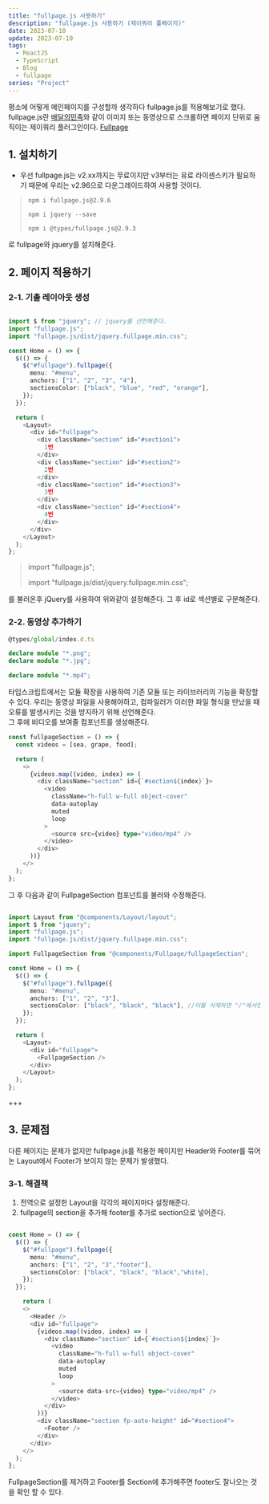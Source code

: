 ```yaml
---
title: "fullpage.js 사용하기"
description: "fullpage.js 사용하기 (제이쿼리 풀페이지)"
date: 2023-07-10
update: 2023-07-10
tags:
  - ReactJS
  - TypeScript
  - Blog
  - fullpage
series: "Project"
---
```


평소에 어떻게 메인페이지를 구성할까 생각하다 fullpage.js를 적용해보기로 했다.
fullpage.js란 [배달의민족](https://www.baemin.com/?gclid=Cj0KCQjwtamlBhD3ARIsAARoaEy0xD47wHqxZVeHroSIN46fCLVhOgE5aFG9YnxBTtBxCDOj0GCvZskaAuYfEALw_wcB)와 같이 이미지 또는 동영상으로 스크롤하면 페이지 단위로 움직이는 제이쿼리 플러그인이다.
[Fullpage](https://alvarotrigo.com/fullPage/ko/)

## 1. 설치하기

- 우선 fullpage.js는 v2.xx까지는 무료이지만 v3부터는 유료 라이센스키가 필요하기 때문에 우리는 v2.96으로 다운그레이드하여 사용할 것이다.

> `npm i fullpage.js@2.9.6`
>
> `npm i jquery --save`
>
> `npm i @types/fullpage.js@2.9.3`

로 fullpage와 jquery를 설치해준다.

## 2. 페이지 적용하기

### 2-1. 기촐 레이아웃 생성

```Typescript

import $ from "jquery"; // jquery를 선언해준다.
import "fullpage.js";
import "fullpage.js/dist/jquery.fullpage.min.css";

const Home = () => {
  $(() => {
    $("#fullpage").fullpage({
      menu: "#menu",
      anchors: ["1", "2", "3", "4"],
      sectionsColor: ["black", "blue", "red", "orange"],
    });
  });

  return (
    <Layout>
      <div id="fullpage">
        <div className="section" id="#section1">
          1번
        </div>
        <div className="section" id="#section2">
          2번
        </div>
        <div className="section" id="#section3">
          3번
        </div>
        <div className="section" id="#section4">
          4번
        </div>
      </div>
    </Layout>
  );
};
```

> import "fullpage.js";
>
> import "fullpage.js/dist/jquery.fullpage.min.css";

를 불러온후 jQuery를 사용하여 위와같이 설정해준다. 그 후 id로 섹션별로 구분해준다.

### 2-2. 동영상 추가하기

```Typescript
@types/global/index.d.ts

declare module "*.png";
declare module "*.jpg";

declare module "*.mp4";
```

타입스크립트에서는 모듈 확장을 사용하여 기존 모듈 또는 라이브러리의 기능을 확장할 수 있다. 우리는 동영상 파일을 사용해야하고, 컴파일러가 이러한 파일 형식을 만났을 때 오류를 발생시키는 것을 방지하기 위해 선언해준다.
<br/>
그 후에 비디오를 보여줄 컴포넌트를 생성해준다.

```Typescript
const fullpageSection = () => {
  const videos = [sea, grape, food];

  return (
    <>
      {videos.map((video, index) => (
        <div className="section" id={`#section${index}`}>
          <video
            className="h-full w-full object-cover"
            data-autoplay
            muted
            loop
          >
            <source src={video} type="video/mp4" />
          </video>
        </div>
      ))}
    </>
  );
};
```

그 후 다음과 같이 FullpageSection 컴포넌트를 불러와 수정해준다.

```Typescript

import Layout from "@components/Layout/layout";
import $ from "jquery";
import "fullpage.js";
import "fullpage.js/dist/jquery.fullpage.min.css";

import FullpageSection from "@components/Fullpage/fullpageSection";

const Home = () => {
  $(() => {
    $("#fullpage").fullpage({
      menu: "#menu",
      anchors: ["1", "2", "3"],
      sectionsColor: ["black", "black", "black"], //이를 삭제하면 "/"에서만 섹션 이동이 가능하다.
    });
  });

  return (
    <Layout>
      <div id="fullpage">
        <FullpageSection />
      </div>
    </Layout>
  );
};
```

+++

## 3. 문제점

다른 페이지는 문제가 없지만 fullpage.js를 적용한 페이지만 Header와 Footer를 묶어논 Layout에서 Footer가 보이지 않는 문제가 발생했다.

### 3-1. 해결책

1. 전역으로 설정한 Layout을 각각의 페이지마다 설정해준다.
2. fullpage의 section을 추가해 footer를 추가로 section으로 넣어준다.

```Typescript

const Home = () => {
  $(() => {
    $("#fullpage").fullpage({
      menu: "#menu",
      anchors: ["1", "2", "3","footer"],
      sectionsColor: ["black", "black", "black","white],
    });
  });

    return (
    <>
      <Header />
      <div id="fullpage">
        {videos.map((video, index) => (
          <div className="section" id={`#section${index}`}>
            <video
              className="h-full w-full object-cover"
              data-autoplay
              muted
              loop
            >
              <source data-src={video} type="video/mp4" />
            </video>
          </div>
        ))}
        <div className="section fp-auto-height" id="#section4">
          <Footer />
        </div>
      </div>
    </>
  );
};
```

FullpageSection를 제거하고 Footer를 Section에 추가해주면 footer도 잘나오는 것을 확인 할 수 있다.
